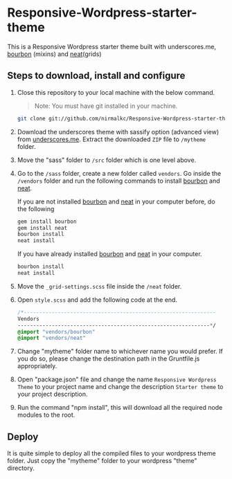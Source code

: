 # Responsive-Wordpress-starter-theme
This is a Responsive Wordpress starter theme built with underscores.me, [bourbon](http://bourbon.io/) (mixins) and [neat](http://neat.bourbon.io/)(grids)

## Steps to download, install and configure

1. Close this repository to your local machine with the below command.
	> Note: You must have git installed in your machine.

	```bash
	git clone git://github.com/nirmalkc/Responsive-Wordpress-starter-theme
	```

2. Download the underscores theme with sassify option (advanced view) from [underscores.me](http://underscores.me/). 
Extract the downloaded `ZIP` file to `/mytheme` folder.

3. Move the "sass" folder to `/src` folder which is one level above.

4. Go to the `/sass` folder, create a new folder called `vendors`. Go inside the `/vendors` folder and run the following commands to install [bourbon](http://bourbon.io/) and [neat](http://neat.bourbon.io/).

	If you are not installed [bourbon](http://bourbon.io/) and [neat](http://neat.bourbon.io/) in your computer before, do the following

	```bash
	gem install bourbon
	gem install neat
	bourbon install
	neat install
	```

	If you have already installed [bourbon](http://bourbon.io/) and [neat](http://neat.bourbon.io/) in your computer.

	```bash
	bourbon install
	neat install
	```
5. Move the `_grid-settings.scss` file inside the `/neat` folder.

6. Open `style.scss` and add the following code at the end.

	```sass
	/*--------------------------------------------------------------
	Vendors
	--------------------------------------------------------------*/
	@import "vendors/bourbon"
	@import "vendors/neat"
	```

7. Change "mytheme" folder name to whichever name you would prefer. If you do so, please change the destination path in the Gruntfile.js appropriately.

8. Open "package.json" file and change the name `Responsive Wordpress Theme` to your project name and change the description `Starter theme` to your project description.

9. Run the command "npm install", this will download all the required node modules to the root.

## Deploy

It is quite simple to deploy all the compiled files to your wordpress theme folder. Just copy the "mytheme" folder to your wordpress "theme" directory.


